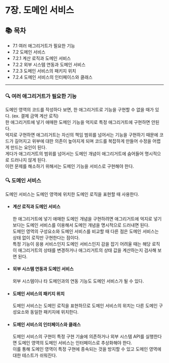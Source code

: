 # 7장. 도메인 서비스

## 📚 목차
- 7.1 여러 애그리거트가 필요한 기능
- 7.2 도메인 서비스
- 7.2.1 계산 로직과 도메인 서비스
- 7.2.2 외부 시스템 연동과 도메인 서비스
- 7.2.3 도메인 서비스의 패키지 위치
- 7.2.4 도메인 서비스의 인터페이스와 클래스

---

### 🔍 여러 애그리거트가 필요한 기능
도메인 영역의 코드를 작성하다 보면, 한 애그리거트로 기능을 구현할 수 없을 때가 있다. (ex. 결제 금액 계산 로직)  
한 애그리거트에 넣기 애매한 도메인 기능을 억지로 특정 애그리거트에 구현하면 안된다.  
억지로 구현하면 애그리거트는 자신의 책임 범위를 넘어서는 기능을 구현하기 때문에 코드가 길어지고 위부에 대한 의존이 높아지게 되며 코드를 복잡하게 만들어 수정을 어렵게 만드는 요인이 된다.  
게다가 애그리거트의 범위를 넘어서는 도메인 개념이 애그리거트에 숨어들어 명시적으로 드러나지 않게 된다.  
이런 문제를 해소하기 위해서는 도메인 기능을 서비스로 구현해야 한다.  

### 🔍 도메인 서비스
도메인 서비스는 도메인 영역에 위치한 도메인 로직을 표현할 때 사용한다.  
- #### 계산 로직과 도메인 서비스
    한 애그리거트에 넣기 애매한 도메인 개념을 구현하려면 애그리거트에 억지로 넣기보다는 도메인 서비스를 이용해서 도메인 개념을 명시적으로 드러내면 된다.  
    도메인 영역의 구성요소와 도메인 서비스를 비교할 때 다른 점은 도메인 서비스는 상태 없이 로직만 구현한다는 점이다.  
    특정 기능이 응용 서비스인지 도메인 서비스인지 감을 잡기 어려울 때는 해당 로직이 애그리거트의 상태를 변경하거나 애그리거트의 상태 값을 계산하는지 검사해 보면 된다.

- #### 외부 시스템 연동과 도메인 서비스
    외부 시스템이나 타 도메인과의 연동 기능도 도메인 서비스가 될 수 있다.

- #### 도메인 서비스의 패키지 위치
    도메인 서비스는 도메인 로직을 표현하므로 도메인 서비스의 위치는 다른 도메인 구성요소와 동일한 패키지에 위치한다. 

- #### 도메인 서비스의 인터페이스와 클래스
    도메인 서비스의 구현이 특정 구현 기술에 의존하거나 외부 시스템 API를 실행한다면 도메인 영역의 도메인 서비스는 인터페이스로 추상화해야 한다.  
    이를 통해 도메인 영역이 특정 구현에 종속되는 것을 방지할 수 있고 도메인 영역에 대한 테스트가 쉬워진다.
